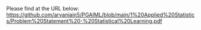 Please find at the URL below:
https://github.com/aryanjain5/PGAIML/blob/main/1%20Applied%20Statistics/Problem%20Statement%20-%20Statistical%20Learning.pdf

